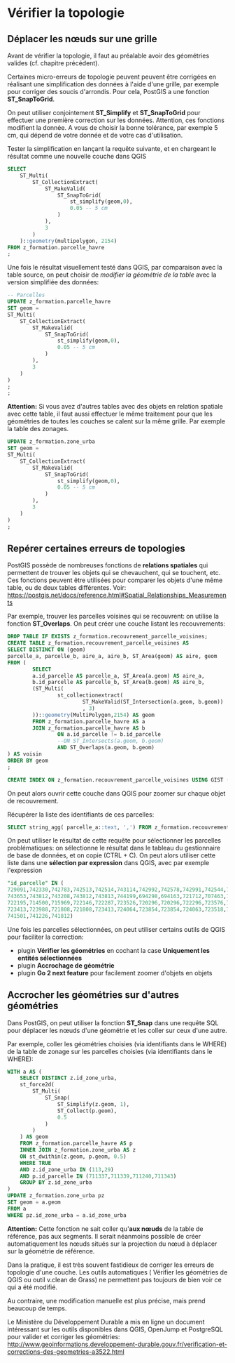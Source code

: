 # Vérifier la topologie

## Déplacer les nœuds sur une grille

Avant de vérifier la topologie, il faut au préalable avoir des géométries valides (cf. chapitre précédent).

Certaines micro-erreurs de topologie peuvent peuvent être corrigées en réalisant une simplification des données à l'aide d'une grille, par exemple pour corriger des soucis d'arrondis. Pour cela, PostGIS a une fonction **ST_SnapToGrid**.

On peut utiliser conjointement **ST_Simplify** et **ST_SnapToGrid** pour effectuer une première correction sur les données. Attention, ces fonctions modifient la donnée. A vous de choisir la bonne tolérance, par exemple 5 cm, qui dépend de votre donnée et de votre cas d'utilisation.

Tester la simplification en lançant la requête suivante, et en chargeant le résultat comme une nouvelle couche dans QGIS

```sql
SELECT
    ST_Multi(
        ST_CollectionExtract(
            ST_MakeValid(
                ST_SnapToGrid(
                    st_simplify(geom,0),
                    0.05 -- 5 cm
                )
            ),
            3
        )
    )::geometry(multipolygon, 2154)
FROM z_formation.parcelle_havre
;
```

Une fois le résultat visuellement testé dans QGIS, par comparaison avec la table source, on peut choisir de *modifier la géométrie de la table* avec la version simplifiée des données:

```sql
-- Parcelles
UPDATE z_formation.parcelle_havre
SET geom =
ST_Multi(
    ST_CollectionExtract(
        ST_MakeValid(
            ST_SnapToGrid(
                st_simplify(geom,0),
                0.05 -- 5 cm
            )
        ),
        3
    )
)
;
;
```

**Attention:** Si vous avez d'autres tables avec des objets en relation spatiale avec cette table, il faut aussi effectuer le même traitement pour que les géométries de toutes les couches se calent sur la même grille. Par exemple la table des zonages.

```sql
UPDATE z_formation.zone_urba
SET geom =
ST_Multi(
    ST_CollectionExtract(
        ST_MakeValid(
            ST_SnapToGrid(
                st_simplify(geom,0),
                0.05 -- 5 cm
            )
        ),
        3
    )
)
;
```


## Repérer certaines erreurs de topologies

PostGIS possède de nombreuses fonctions de **relations spatiales** qui permettent de trouver les objets qui se chevauchent, qui se touchent, etc. Ces fonctions peuvent être utilisées pour comparer les objets d'une même table, ou de deux tables différentes. Voir: https://postgis.net/docs/reference.html#Spatial_Relationships_Measurements

Par exemple, trouver les parcelles voisines qui se recouvrent: on utilise la fonction **ST_Overlaps**. On peut créer une couche listant les recouvrements:


```sql
DROP TABLE IF EXISTS z_formation.recouvrement_parcelle_voisines;
CREATE TABLE z_formation.recouvrement_parcelle_voisines AS
SELECT DISTINCT ON (geom)
parcelle_a, parcelle_b, aire_a, aire_b, ST_Area(geom) AS aire, geom
FROM (
        SELECT
        a.id_parcelle AS parcelle_a, ST_Area(a.geom) AS aire_a,
        b.id_parcelle AS parcelle_b, ST_Area(b.geom) AS aire_b,
        (ST_Multi(
                st_collectionextract(
                        ST_MakeValid(ST_Intersection(a.geom, b.geom))
                        , 3)
        ))::geometry(MultiPolygon,2154) AS geom
        FROM z_formation.parcelle_havre AS a
        JOIN z_formation.parcelle_havre AS b
                ON a.id_parcelle != b.id_parcelle
                --ON ST_Intersects(a.geom, b.geom)
                AND ST_Overlaps(a.geom, b.geom)
) AS voisin
ORDER BY geom
;

CREATE INDEX ON z_formation.recouvrement_parcelle_voisines USING GIST (geom);

```

On peut alors ouvrir cette couche dans QGIS pour zoomer sur chaque objet de recouvrement.

Récupérer la liste des identifiants de ces parcelles:

```sql
SELECT string_agg( parcelle_a::text, ',') FROM z_formation.recouvrement_parcelle_voisines;
```

On peut utiliser le résultat de cette requête pour sélectionner les parcelles problématiques: on sélectionne le résultat dans le tableau du gestionnaire de base de données, et on copie (CTRL + C). On peut alors utiliser cette liste dans une **sélection par expression** dans QGIS, avec par exemple l'expression

```sql
"id_parcelle" IN (
729091,742330,742783,742513,742514,743114,742992,742578,742991,742544,743009,744282,744378,744378,744281,744199,743646,746445,743680,744280,
743653,743812,743208,743812,743813,744199,694298,694163,721712,707463,744412,707907,707069,721715,721715,696325,696372,746305,722156,722555,
722195,714500,715969,722146,722287,723526,720296,720296,722296,723576,723572,723572,723571,724056,723570,723568,740376,722186,724055,714706,
723413,723988,721808,721808,723413,724064,723854,723854,724063,723518,720736,720653,741079,741227,740932,740932,740891,721259,741304,741304,
741501,741226,741812)
```

Une fois les parcelles sélectionnées, on peut utiliser certains outils de QGIS pour faciliter la correction:

* plugin **Vérifier les géométries** en cochant la case **Uniquement les entités sélectionnées**
* plugin **Accrochage de géométrie**
* plugin **Go 2 next feature** pour facilement zoomer d'objets en objets


## Accrocher les géométries sur d'autres géométries

Dans PostGIS, on peut utiliser la fonction **ST_Snap** dans une requête SQL pour déplacer les nœuds d'une géométrie et les coller sur ceux d'une autre.

Par exemple, coller les géométries choisies (via identifiants dans le WHERE) de la table de zonage sur les parcelles choisies (via identifiants dans le WHERE):

```sql
WITH a AS (
    SELECT DISTINCT z.id_zone_urba,
    st_force2d(
        ST_Multi(
            ST_Snap(
                ST_Simplify(z.geom, 1),
                ST_Collect(p.geom),
                0.5
            )
        )
    ) AS geom
    FROM z_formation.parcelle_havre AS p
    INNER JOIN z_formation.zone_urba AS z
    ON st_dwithin(z.geom, p.geom, 0.5)
    WHERE TRUE
    AND z.id_zone_urba IN (113,29)
    AND p.id_parcelle IN (711337,711339,711240,711343)
    GROUP BY z.id_zone_urba
)
UPDATE z_formation.zone_urba pz
SET geom = a.geom
FROM a
WHERE pz.id_zone_urba = a.id_zone_urba
```

**Attention:** Cette fonction ne sait coller qu'**aux nœuds** de la table de référence, pas aux segments. Il serait néanmoins possible de créer automatiquement les nœuds situés sur la projection du nœud à déplacer sur la géométrie de référence.

Dans la pratique, il est très souvent fastidieux de corriger les erreurs de topologie d'une couche. Les outils automatiques ( Vérifier les géométries de QGIS ou outil v.clean de Grass) ne permettent pas toujours de bien voir ce qui a été modifié.

Au contraire, une modification manuelle est plus précise, mais prend beaucoup de temps.

Le Ministère du Développement Durable a mis en ligne un document intéressant sur les outils disponibles dans QGIS, OpenJump et PostgreSQL pour valider et corriger les géométries: http://www.geoinformations.developpement-durable.gouv.fr/verification-et-corrections-des-geometries-a3522.html
